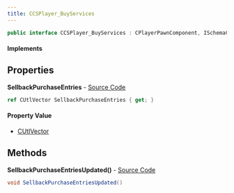 ```yaml
---
title: CCSPlayer_BuyServices
---
```


```csharp
public interface CCSPlayer_BuyServices : CPlayerPawnComponent, ISchemaClass<CPlayerPawnComponent>, ISchemaClass<CCSPlayer_BuyServices>, ISchemaField, ISchemaClass, INativeHandle
```

#### Implements

## Properties

**SellbackPurchaseEntries** - [Source Code](https://github.com/swiftly-solution/swiftlys2/blob/main/managed/src/SwiftlyS2.Generated/Schemas/Interfaces/CCSPlayer_BuyServices.cs#L17)

```csharp
ref CUtlVector SellbackPurchaseEntries { get; }
```

#### Property Value

- [CUtlVector](/docs/api/shared/natives/cutlvector)

## Methods

**SellbackPurchaseEntriesUpdated()** - [Source Code](https://github.com/swiftly-solution/swiftlys2/blob/main/managed/src/SwiftlyS2.Generated/Schemas/Interfaces/CCSPlayer_BuyServices.cs#L19)

```csharp
void SellbackPurchaseEntriesUpdated()
```

